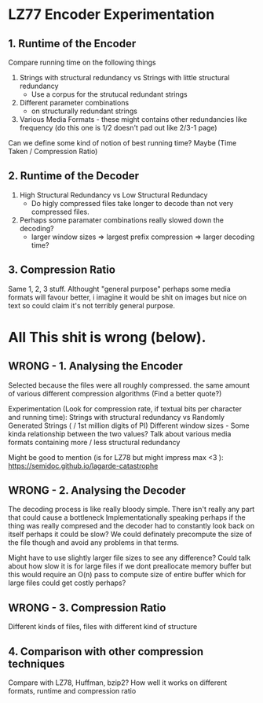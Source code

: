 # LZ77 Encoder Experimentation

## 1. Runtime of the Encoder

Compare running time on the following things

1. Strings with structural redundancy vs Strings with little structural redundancy
    - Use a corpus for the strutucal redundant strings
2. Different parameter combinations
    - on structurally redundant strings
3. Various Media Formats - these might contains other redundancies like frequency (do this one is 1/2 doesn't pad out like 2/3-1 page)

Can we define some kind of notion of best running time? Maybe (Time Taken / Compression Ratio)

## 2. Runtime of the Decoder

1. High Structural Redundancy vs Low Structural Redundacy
    - Do higly compressed files take longer to decode than not very compressed files.
2. Perhaps some paramater combinations really slowed down the decoding?
    - larger window sizes => largest prefix compression => larger decoding time?

## 3. Compression Ratio

Same 1, 2, 3 stuff. Althought "general purpose"
perhaps some media formats will favour better, i imagine it would be shit on images but nice on text
so could claim it's not terribly general purpose.

# All This shit is wrong (below).

## WRONG - 1. Analysing the Encoder

Selected because the files were all roughly compressed.
the same amount of various different compression algorithms (Find a better quote?)

Experimentation (Look for compression rate, if textual bits per character and running time):
    Strings with structural redundancy vs Randomly Generated Strings ( / 1st million digits of PI)
    Different window sizes
        - Some kinda relationship between the two values?
    Talk about various media formats containing more / less structural redundancy

Might be good to mention (is for LZ78 but might impress max <3 ):
    https://semidoc.github.io/lagarde-catastrophe

## WRONG - 2. Analysing the Decoder

The decoding process is like really bloody simple.
There isn't really any part that could cause a bottleneck
Implementationally speaking perhaps if the thing was really compresed
and the decoder had to constantly look back on itself perhaps it could be slow?
We could definately precompute the size of the file though and avoid any problems
in that terms.

Might have to use slightly larger file sizes to see any difference?
Could talk about how slow it is for large files if we dont preallocate memory buffer
but this would require an O(n) pass to compute size of entire buffer
which for large files could get costly perhaps?

## WRONG - 3. Compression Ratio

Different kinds of files, files with different kind of structure

## 4. Comparison with other compression techniques

Compare with LZ78, Huffman, bzip2?
How well it works on different formats, runtime and compression ratio 